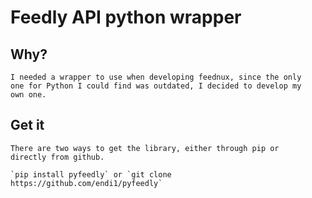 # Feedly API python wrapper

## Why?

    I needed a wrapper to use when developing feednux, since the only
    one for Python I could find was outdated, I decided to develop my
    own one.
    
## Get it
    
    There are two ways to get the library, either through pip or
    directly from github.
    
    `pip install pyfeedly` or `git clone https://github.com/endi1/pyfeedly`
